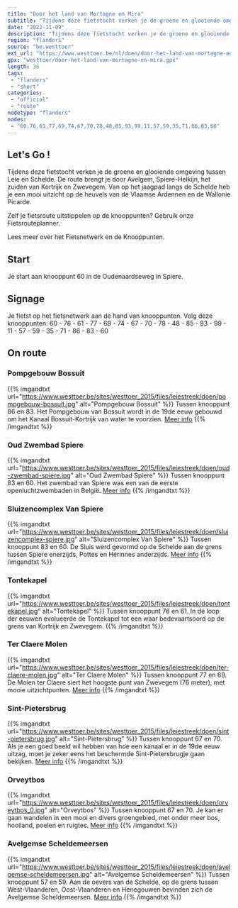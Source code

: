 ```yaml
---
title: "Door het land van Mortagne en Mira"
subtitle: "Tijdens deze fietstocht verken je de groene en glooiende omgeving tussen Leie en Schelde"
date: "2022-11-09"
description: "Tijdens deze fietstocht verken je de groene en glooiende omgeving tussen Leie en Schelde"
region: "flanders"
source: "be.westtoer"
ext_url: "https://www.westtoer.be/nl/doen/door-het-land-van-mortagne-en-mira"
gpx: "westtoer/door-het-land-van-mortagne-en-mira.gpx"
length: 36
tags:
 - "flanders"
 - "short"
categories:
 - "official"
 - "route"
nodetype: "flanders"
nodes:
 - "60,76,61,77,69,74,67,70,78,48,85,93,99,11,57,59,35,71,86,83,60"
---
```


## Let's Go ! 

Tijdens deze fietstocht verken je de groene en glooiende omgeving tussen Leie en Schelde. De route brengt je door Avelgem, Spiere-Helkijn, het zuiden van Kortrijk en Zwevegem. Van op het jaagpad langs de Schelde heb je een mooi uitzicht op de heuvels van de Vlaamse Ardennen en de Wallonie Picarde.

Zelf je fietsroute uitstippelen op de knooppunten? Gebruik onze Fietsrouteplanner.

Lees meer over het Fietsnetwerk en de Knooppunten.

## Start

Je start aan knooppunt 60 in de Oudenaardseweg in Spiere.

## Signage

Je fietst op het fietsnetwerk aan de hand van knooppunten. Volg deze knooppunten: 60 - 76 - 61 - 77 - 69 - 74 - 67 - 70 - 78 - 48 - 85 - 93 - 99 - 11 - 57 - 59 - 35 - 71 - 86 - 83 - 60

## On route

### Pompgebouw Bossuit

{{% imgandtxt url="https://www.westtoer.be/sites/westtoer_2015/files/leiestreek/doen/pompgebouw-bossuit.jpg" alt="Pompgebouw Bossuit" %}}
Tussen knooppunt 86 en 83.
	Het Pompgebouw van Bossuit wordt in de 19de eeuw gebouwd om het Kanaal Bossuit-Kortrijk van water te voorzien.
	[Meer info](/nl/doen/pompgebouw-bossuit)
{{% /imgandtxt %}}

### Oud Zwembad Spiere

{{% imgandtxt url="https://www.westtoer.be/sites/westtoer_2015/files/leiestreek/doen/oud-zwembad-spiere.jpg" alt="Oud Zwembad Spiere" %}}
Tussen knooppunt 83 en 60.
	Het zwembad van Spiere was een van de eerste openluchtzwembaden in België.
	[Meer info](/nl/doen/oud-zwembad-spiere-met-buitententoonstelling)
{{% /imgandtxt %}}

### Sluizencomplex Van Spiere

{{% imgandtxt url="https://www.westtoer.be/sites/westtoer_2015/files/leiestreek/doen/sluizencomplex-spiere.jpg" alt="Sluizencomplex Van Spiere" %}}
Tussen knooppunt 83 en 60.
	De Sluis werd gevormd op de Schelde aan de grens tussen Spiere enerzijds, Pottes en Hérinnes anderzijds.
	[Meer info](/nl/doen/sluizencomplex-van-spiere)
{{% /imgandtxt %}}

### Tontekapel

{{% imgandtxt url="https://www.westtoer.be/sites/westtoer_2015/files/leiestreek/doen/tontekapel.jpg" alt="Tontekapel" %}}
Tussen knooppunt 76 en 61.
	In de loop der eeuwen evolueerde de Tontekapel tot een waar bedevaartsoord op de grens van Kortrijk en Zwevegem.
{{% /imgandtxt %}}

### Ter Claere Molen

{{% imgandtxt url="https://www.westtoer.be/sites/westtoer_2015/files/leiestreek/doen/ter-claere-molen.jpg" alt="Ter Claere Molen" %}}
Tussen knooppunt 77 en 69.
	De Molen ter Claere siert het hoogste punt van Zwevegem (76 meter), met mooie uitzichtpunten.
	[Meer info](/nl/doen/ter-claere-molen)
{{% /imgandtxt %}}

### Sint-Pietersbrug

{{% imgandtxt url="https://www.westtoer.be/sites/westtoer_2015/files/leiestreek/doen/sint-pietersbrug.jpg" alt="Sint-Pietersbrug" %}}
Tussen knooppunt 67 en 70.
	Als je een goed beeld wil hebben van hoe een kanaal er in de 19de eeuw uitzag, moet je zeker eens het beschermde Sint-Pietersbrugje gaan bekijken.
	[Meer info](/nl/doen/sint-pietersbrug)
{{% /imgandtxt %}}

### Orveytbos

{{% imgandtxt url="https://www.westtoer.be/sites/westtoer_2015/files/leiestreek/doen/orveytbos_0.jpg" alt="Orveytbos" %}}
Tussen knooppunt 67 en 70.
	Je kan er gaan wandelen in een mooi en divers groengebied, met onder meer bos, hooiland, poelen en ruigtes.
	[Meer info](/nl/doen/orveytbos)
{{% /imgandtxt %}}

### Avelgemse Scheldemeersen

{{% imgandtxt url="https://www.westtoer.be/sites/westtoer_2015/files/leiestreek/doen/avelgemse-scheldemeersen.jpg" alt="Avelgemse Scheldemeersen" %}}
Tussen knooppunt 57 en 59.
	Aan de oevers van de Schelde, op de grens tussen West-Vlaanderen, Oost-Vlaanderen en Henegouwen bevinden zich de Avelgemse Scheldemeersen.
	[Meer info](/nl/doen/avelgemse-scheldemeersen)
{{% /imgandtxt %}}


